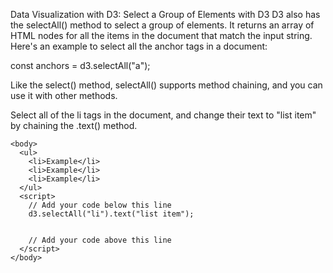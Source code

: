 Data Visualization with D3: Select a Group of Elements with D3
D3 also has the selectAll() method to select a group of elements. It returns an array of HTML nodes for all the items in the document that match the input string. Here's an example to select all the anchor tags in a document:

const anchors = d3.selectAll("a");

Like the select() method, selectAll() supports method chaining, and you can use it with other methods.


Select all of the li tags in the document, and change their text to "list item" by chaining the .text() method.
```
<body>
  <ul>
    <li>Example</li>
    <li>Example</li>
    <li>Example</li>
  </ul>
  <script>
    // Add your code below this line
    d3.selectAll("li").text("list item");
    
    
    // Add your code above this line
  </script>
</body>
```